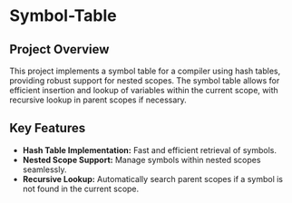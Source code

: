 # Symbol-Table
## Project Overview
This project implements a symbol table for a compiler using hash tables, providing robust support for nested scopes. The symbol table allows for efficient insertion and lookup of variables within the current scope, with recursive lookup in parent scopes if necessary.

## Key Features

- **Hash Table Implementation:** Fast and efficient retrieval of symbols.
- **Nested Scope Support:** Manage symbols within nested scopes seamlessly.
- **Recursive Lookup:** Automatically search parent scopes if a symbol is not found in the current scope.
